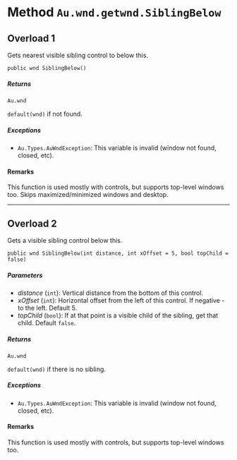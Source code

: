 # Method `Au.wnd.getwnd.SiblingBelow`

## Overload 1

Gets nearest visible sibling control to below this.

```
public wnd SiblingBelow()
```

##### Returns

`Au.wnd`

`default(wnd)` if not found.

##### Exceptions

- `Au.Types.AuWndException`:
    This variable is invalid (window not found, closed, etc).

#### Remarks

This function is used mostly with controls, but supports top-level windows too. Skips maximized/minimized windows and desktop.

* * *

## Overload 2

Gets a visible sibling control below this.

```
public wnd SiblingBelow(int distance, int xOffset = 5, bool topChild = false)
```

##### Parameters

- *distance*  (`int`):
    Vertical distance from the bottom of this control.
- *xOffset*  (`int`):
    Horizontal offset from the left of this control. If negative - to the left. Default 5.
- *topChild*  (`bool`):
    If at that point is a visible child of the sibling, get that child. Default `false`.

##### Returns

`Au.wnd`

`default(wnd)` if there is no sibling.

##### Exceptions

- `Au.Types.AuWndException`:
    This variable is invalid (window not found, closed, etc).

#### Remarks

This function is used mostly with controls, but supports top-level windows too.